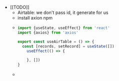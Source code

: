 - [[TODO]]
	- Airtable: we don't pass id, it generate for us
	- install axion npm
	- ```use-airtable.js
	  import {useState, useEffect} from 'react'
	  import {axios} from 'axios'
	  
	  export const useAirTable = () => {
	  	const [records, setRecord] = useState([])
	      useEffect(() => {
	      	
	      }, [])
	  }
	  ```
	-